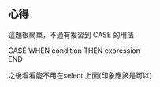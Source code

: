 ## 心得  

這題很簡單，不過有複習到 CASE 的用法  

CASE
WHEN  condition THEN expression  
END  

之後看看能不用在select 上面(印象應該是可以)
